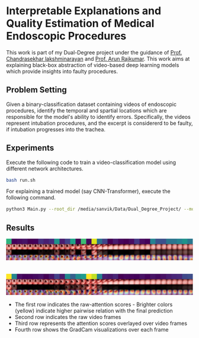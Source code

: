 # Interpretable Explanations and Quality Estimation of Medical Endoscopic Procedures

This work is part of my Dual-Degree project under the guidance of [Prof. Chandrasekhar lakshminarayan](https://sites.google.com/view/chandrashekar-lakshminarayanan) and [Prof. Arun Rajkumar](https://sites.google.com/view/arun-rajkumar).
This work aims at explaining black-box abstraction of video-based deep learning models which provide insights into faulty procedures.

## Problem Setting

Given a binary-classification dataset containing videos of endoscopic procedures, identify the temporal and spartial locations which are responsible for the model's ability to identify errors.
Specifically, the videos represent intubation procedures, and the excerpt is considererd to be faulty, if intubation progresses into the trachea.

## Experiments

Execute the following code to train a video-classification model using different network architectures.

```bash
bash run.sh
```

For explaining a trained model (say CNN-Transformer), execute the following command.

```bash
python3 Main.py --root_dir /media/sanvik/Data/Dual_Degree_Project/ --model_net CNNTrans --out_dir CNNTransPool_4_128_CLS --head_type cls --test --vis
```
## Results

![Visual Explanations generated using CNN_Transformer](/assets/explanation1.jpg "Sample 1") <br><br><br>
![Visual Explanations generated using CNN_Transformer](/assets/explanation2.jpg "Sample 2")

- The first row indicates the raw-attention scores - Brighter colors (yellow) indicate higher pairwise relation with the final prediction
- Second row indicates the raw video frames
- Third row represents the attention scores overlayed over video frames
- Fourth row shows the GradCam visualizations over each frame
